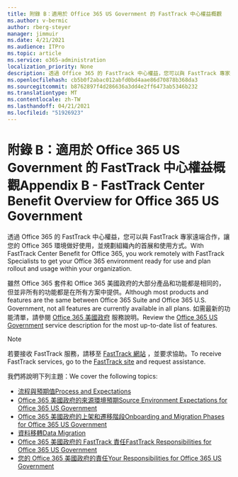```yaml
---
title: 附錄 B：適用於 Office 365 US Government 的 FastTrack 中心權益概觀
ms.author: v-bermic
author: rberg-steyer
manager: jimmuir
ms.date: 4/21/2021
ms.audience: ITPro
ms.topic: article
ms.service: o365-administration
localization_priority: None
description: 透過 Office 365 的 FastTrack 中心權益，您可以與 FastTrack 專家遠端合作，讓您的 Office 365 環境做好使用，並規劃組織內的首展和使用方式。
ms.openlocfilehash: cb5b0f2abac012abfd0bd4aae86d70878b368da3
ms.sourcegitcommit: b8762897f4d286636a3dd4e2ff6473ab5346b232
ms.translationtype: MT
ms.contentlocale: zh-TW
ms.lasthandoff: 04/21/2021
ms.locfileid: "51926923"
---
```

# <a name="appendix-b---fasttrack-center-benefit-overview-for-office-365-us-government"></a><span data-ttu-id="9bbf8-103">附錄 B：適用於 Office 365 US Government 的 FastTrack 中心權益概觀</span><span class="sxs-lookup"><span data-stu-id="9bbf8-103">Appendix B - FastTrack Center Benefit Overview for Office 365 US Government</span></span>

<span data-ttu-id="9bbf8-104">透過 Office 365 的 FastTrack 中心權益，您可以與 FastTrack 專家遠端合作，讓您的 Office 365 環境做好使用，並規劃組織內的首展和使用方式。</span><span class="sxs-lookup"><span data-stu-id="9bbf8-104">With FastTrack Center Benefit for Office 365, you work remotely with FastTrack Specialists to get your Office 365 environment ready for use and plan rollout and usage within your organization.</span></span> 
  
<span data-ttu-id="9bbf8-105">雖然 Office 365 套件和 Office 365 美國政府的大部分產品和功能都是相同的，但並非所有的功能都是在所有方案中提供。</span><span class="sxs-lookup"><span data-stu-id="9bbf8-105">Although most products and features are the same between Office 365 Suite and Office 365 U.S. Government, not all features are currently available in all plans.</span></span> <span data-ttu-id="9bbf8-106">如需最新的功能清單，請參閱 [Office 365 美國政府](https://aka.ms/aboutgovcloud) 服務說明。</span><span class="sxs-lookup"><span data-stu-id="9bbf8-106">Review the [Office 365 US Government](https://aka.ms/aboutgovcloud) service description for the most up-to-date list of features.</span></span>

> [!NOTE]
> <span data-ttu-id="9bbf8-107">若要接收 FastTrack 服務，請移至 [FastTrack 網站](https://go.microsoft.com/fwlink/?linkid=780698) ，並要求協助。</span><span class="sxs-lookup"><span data-stu-id="9bbf8-107">To receive FastTrack services, go to the [FastTrack site](https://go.microsoft.com/fwlink/?linkid=780698) and request assistance.</span></span>  

<span data-ttu-id="9bbf8-108">我們將說明下列主題：</span><span class="sxs-lookup"><span data-stu-id="9bbf8-108">We cover the following topics:</span></span>
- [<span data-ttu-id="9bbf8-109">流程與預期值</span><span class="sxs-lookup"><span data-stu-id="9bbf8-109">Process and Expectations</span></span>](process-and-expectations.md) 
- [<span data-ttu-id="9bbf8-110">Office 365 美國政府的來源環境預期</span><span class="sxs-lookup"><span data-stu-id="9bbf8-110">Source Environment Expectations for Office 365 US Government</span></span>](US-Gov-appendix-source-environment-expectations.md)   
- [<span data-ttu-id="9bbf8-111">Office 365 美國政府的上架和遷移階段</span><span class="sxs-lookup"><span data-stu-id="9bbf8-111">Onboarding and Migration Phases for Office 365 US Government</span></span>](US-Gov-appendix-onboarding-and-migration.md)
- [<span data-ttu-id="9bbf8-112">資料移轉</span><span class="sxs-lookup"><span data-stu-id="9bbf8-112">Data Migration</span></span>](data-migration.md)    
- [<span data-ttu-id="9bbf8-113">Office 365 美國政府的 FastTrack 責任</span><span class="sxs-lookup"><span data-stu-id="9bbf8-113">FastTrack Responsibilities for Office 365 US Government</span></span>](US-Gov-appendix-fasttrack-responsibilities.md)   
- [<span data-ttu-id="9bbf8-114">您的 Office 365 美國政府的責任</span><span class="sxs-lookup"><span data-stu-id="9bbf8-114">Your Responsibilities for Office 365 US Government</span></span>](US-Gov-appendix-your-responsibilities.md)    

